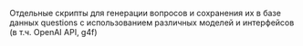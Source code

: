 Отдельные скрипты для генерации вопросов и сохранения их в базе данных questions с использованием различных моделей и интерфейсов (в т.ч. OpenAI API, g4f)
